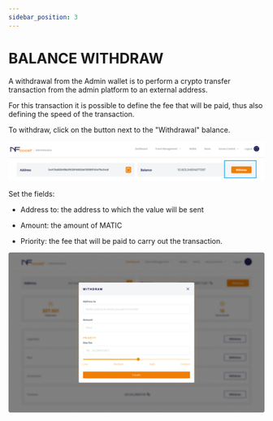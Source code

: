 ```yaml
---
sidebar_position: 3
---
```


# BALANCE WITHDRAW

A withdrawal from the Admin wallet is to perform a crypto transfer transaction from the admin platform to an external address.

For this transaction it is possible to define the fee that will be paid, thus also defining the speed of the transaction.

To withdraw, click on the button next to the "Withdrawal" balance.

![1](/img/bt-wallet-withdraw.png)

Set the fields:

- Address to: the address to which the value will be sent

- Amount: the amount of MATIC

- Priority: the fee that will be paid to carry out the transaction.

![1](/img/wallet-withdraw.png)
